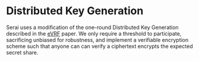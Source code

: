# Distributed Key Generation

Serai uses a modification of the one-round Distributed Key Generation described
in the [eVRF](https://eprint.iacr.org/2024/397) paper. We only require a
threshold to participate, sacrificing unbiased for robustness, and implement a
verifiable encryption scheme such that anyone can can verify a ciphertext
encrypts the expected secret share.

